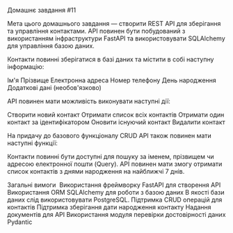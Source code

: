 Домашнє завдання #11

Мета цього домашнього завдання — створити REST API для зберігання та управління контактами.
API повинен бути побудований з використанням інфраструктури FastAPI та використовувати SQLAlchemy для управління базою даних.

Контакти повинні зберігатися в базі даних та містити в собі наступну інформацію:

Ім'я
Прізвище
Електронна адреса
Номер телефону
День народження
Додаткові дані (необов'язково)

API повинен мати можливість виконувати наступні дії:

Створити новий контакт
Отримати список всіх контактів
Отримати один контакт за ідентифікатором
Оновити існуючий контакт
Видалити контакт

На придачу до базового функціоналу CRUD API також повинен мати наступні функції:

Контакти повинні бути доступні для пошуку за іменем, прізвищем чи адресою електронної пошти (Query).
API повинен мати змогу отримати список контактів з днями народження на найближчі 7 днів.


Загальні вимоги
​
Використання фреймворку FastAPI для створення API
Використання ORM SQLAlchemy для роботи з базою даних
В якості бази даних слід використовувати PostgreSQL.
Підтримка CRUD операцій для контактів
Підтримка зберігання дати народження контакту
Надання документів для API
Використання модуля перевірки достовірності даних Pydantic
